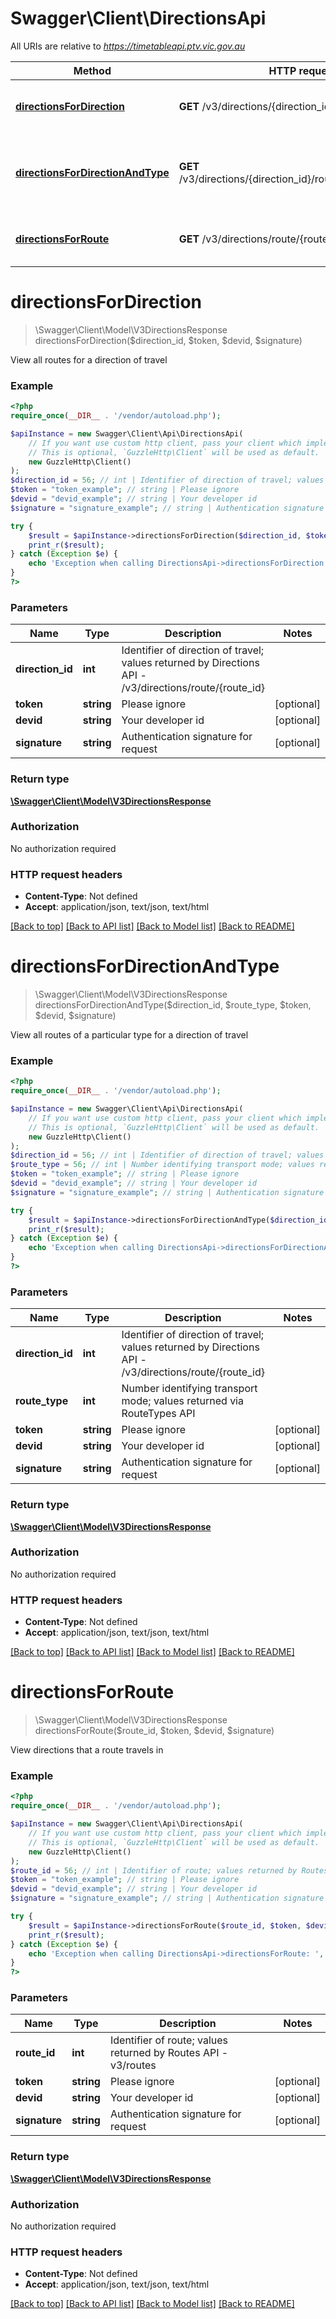 # Swagger\Client\DirectionsApi

All URIs are relative to *https://timetableapi.ptv.vic.gov.au*

Method | HTTP request | Description
------------- | ------------- | -------------
[**directionsForDirection**](DirectionsApi.md#directionsForDirection) | **GET** /v3/directions/{direction_id} | View all routes for a direction of travel
[**directionsForDirectionAndType**](DirectionsApi.md#directionsForDirectionAndType) | **GET** /v3/directions/{direction_id}/route_type/{route_type} | View all routes of a particular type for a direction of travel
[**directionsForRoute**](DirectionsApi.md#directionsForRoute) | **GET** /v3/directions/route/{route_id} | View directions that a route travels in


# **directionsForDirection**
> \Swagger\Client\Model\V3DirectionsResponse directionsForDirection($direction_id, $token, $devid, $signature)

View all routes for a direction of travel

### Example
```php
<?php
require_once(__DIR__ . '/vendor/autoload.php');

$apiInstance = new Swagger\Client\Api\DirectionsApi(
    // If you want use custom http client, pass your client which implements `GuzzleHttp\ClientInterface`.
    // This is optional, `GuzzleHttp\Client` will be used as default.
    new GuzzleHttp\Client()
);
$direction_id = 56; // int | Identifier of direction of travel; values returned by Directions API - /v3/directions/route/{route_id}
$token = "token_example"; // string | Please ignore
$devid = "devid_example"; // string | Your developer id
$signature = "signature_example"; // string | Authentication signature for request

try {
    $result = $apiInstance->directionsForDirection($direction_id, $token, $devid, $signature);
    print_r($result);
} catch (Exception $e) {
    echo 'Exception when calling DirectionsApi->directionsForDirection: ', $e->getMessage(), PHP_EOL;
}
?>
```

### Parameters

Name | Type | Description  | Notes
------------- | ------------- | ------------- | -------------
 **direction_id** | **int**| Identifier of direction of travel; values returned by Directions API - /v3/directions/route/{route_id} |
 **token** | **string**| Please ignore | [optional]
 **devid** | **string**| Your developer id | [optional]
 **signature** | **string**| Authentication signature for request | [optional]

### Return type

[**\Swagger\Client\Model\V3DirectionsResponse**](../Model/V3DirectionsResponse.md)

### Authorization

No authorization required

### HTTP request headers

 - **Content-Type**: Not defined
 - **Accept**: application/json, text/json, text/html

[[Back to top]](#) [[Back to API list]](../../README.md#documentation-for-api-endpoints) [[Back to Model list]](../../README.md#documentation-for-models) [[Back to README]](../../README.md)

# **directionsForDirectionAndType**
> \Swagger\Client\Model\V3DirectionsResponse directionsForDirectionAndType($direction_id, $route_type, $token, $devid, $signature)

View all routes of a particular type for a direction of travel

### Example
```php
<?php
require_once(__DIR__ . '/vendor/autoload.php');

$apiInstance = new Swagger\Client\Api\DirectionsApi(
    // If you want use custom http client, pass your client which implements `GuzzleHttp\ClientInterface`.
    // This is optional, `GuzzleHttp\Client` will be used as default.
    new GuzzleHttp\Client()
);
$direction_id = 56; // int | Identifier of direction of travel; values returned by Directions API - /v3/directions/route/{route_id}
$route_type = 56; // int | Number identifying transport mode; values returned via RouteTypes API
$token = "token_example"; // string | Please ignore
$devid = "devid_example"; // string | Your developer id
$signature = "signature_example"; // string | Authentication signature for request

try {
    $result = $apiInstance->directionsForDirectionAndType($direction_id, $route_type, $token, $devid, $signature);
    print_r($result);
} catch (Exception $e) {
    echo 'Exception when calling DirectionsApi->directionsForDirectionAndType: ', $e->getMessage(), PHP_EOL;
}
?>
```

### Parameters

Name | Type | Description  | Notes
------------- | ------------- | ------------- | -------------
 **direction_id** | **int**| Identifier of direction of travel; values returned by Directions API - /v3/directions/route/{route_id} |
 **route_type** | **int**| Number identifying transport mode; values returned via RouteTypes API |
 **token** | **string**| Please ignore | [optional]
 **devid** | **string**| Your developer id | [optional]
 **signature** | **string**| Authentication signature for request | [optional]

### Return type

[**\Swagger\Client\Model\V3DirectionsResponse**](../Model/V3DirectionsResponse.md)

### Authorization

No authorization required

### HTTP request headers

 - **Content-Type**: Not defined
 - **Accept**: application/json, text/json, text/html

[[Back to top]](#) [[Back to API list]](../../README.md#documentation-for-api-endpoints) [[Back to Model list]](../../README.md#documentation-for-models) [[Back to README]](../../README.md)

# **directionsForRoute**
> \Swagger\Client\Model\V3DirectionsResponse directionsForRoute($route_id, $token, $devid, $signature)

View directions that a route travels in

### Example
```php
<?php
require_once(__DIR__ . '/vendor/autoload.php');

$apiInstance = new Swagger\Client\Api\DirectionsApi(
    // If you want use custom http client, pass your client which implements `GuzzleHttp\ClientInterface`.
    // This is optional, `GuzzleHttp\Client` will be used as default.
    new GuzzleHttp\Client()
);
$route_id = 56; // int | Identifier of route; values returned by Routes API - v3/routes
$token = "token_example"; // string | Please ignore
$devid = "devid_example"; // string | Your developer id
$signature = "signature_example"; // string | Authentication signature for request

try {
    $result = $apiInstance->directionsForRoute($route_id, $token, $devid, $signature);
    print_r($result);
} catch (Exception $e) {
    echo 'Exception when calling DirectionsApi->directionsForRoute: ', $e->getMessage(), PHP_EOL;
}
?>
```

### Parameters

Name | Type | Description  | Notes
------------- | ------------- | ------------- | -------------
 **route_id** | **int**| Identifier of route; values returned by Routes API - v3/routes |
 **token** | **string**| Please ignore | [optional]
 **devid** | **string**| Your developer id | [optional]
 **signature** | **string**| Authentication signature for request | [optional]

### Return type

[**\Swagger\Client\Model\V3DirectionsResponse**](../Model/V3DirectionsResponse.md)

### Authorization

No authorization required

### HTTP request headers

 - **Content-Type**: Not defined
 - **Accept**: application/json, text/json, text/html

[[Back to top]](#) [[Back to API list]](../../README.md#documentation-for-api-endpoints) [[Back to Model list]](../../README.md#documentation-for-models) [[Back to README]](../../README.md)

